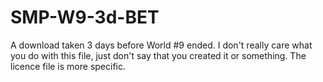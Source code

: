 # SMP-W9-3d-BET
A download taken 3 days before World #9 ended.
I don't really care what you do with this file, just don't say that you created it or something. The licence file is more specific.
